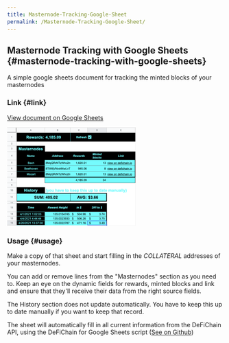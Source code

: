 ```yaml
---
title: Masternode-Tracking-Google-Sheet
permalink: /Masternode-Tracking-Google-Sheet/
---
```


## Masternode Tracking with Google Sheets {#masternode-tracking-with-google-sheets}

A simple google sheets document for tracking the minted blocks of your masternodes

### Link {#link}

[View document on Google Sheets](https://docs.google.com/spreadsheets/d/1P65rDCuAcJvJhTPMfI5Nbn7WbyHP8QJnwNyf1kTb3Qc/)

![thumb](./../media/Screenshot.png)

### Usage {#usage}

Make a copy of that sheet and start filling in the *COLLATERAL* addresses of your masternodes.

You can add or remove lines from the "Masternodes" section as you need to. Keep an eye on the dynamic fields for rewards, minted blocks and link and ensure that they'll receive their data from the right source fields.

The History section does not update automatically. You have to keep this up to date manually if you want to keep that record.

The sheet will automatically fill in all current information from the DeFiChain API, using the DeFiChain for Google Sheets script ([See on Github](https://github.com/DerFuchs/DeFiChain-for-Google-Sheets))
